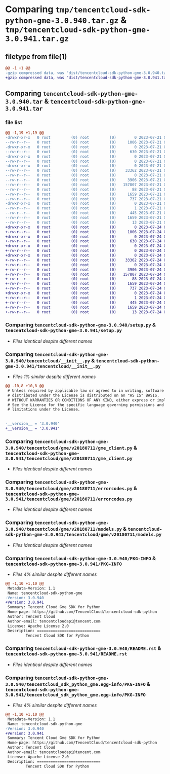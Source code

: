# Comparing `tmp/tencentcloud-sdk-python-gme-3.0.940.tar.gz` & `tmp/tencentcloud-sdk-python-gme-3.0.941.tar.gz`

## filetype from file(1)

```diff
@@ -1 +1 @@
-gzip compressed data, was "dist/tencentcloud-sdk-python-gme-3.0.940.tar", last modified: Fri Jul 21 00:31:43 2023, max compression
+gzip compressed data, was "dist/tencentcloud-sdk-python-gme-3.0.941.tar", last modified: Mon Jul 24 00:37:28 2023, max compression
```

## Comparing `tencentcloud-sdk-python-gme-3.0.940.tar` & `tencentcloud-sdk-python-gme-3.0.941.tar`

### file list

```diff
@@ -1,19 +1,19 @@
-drwxr-xr-x   0 root         (0) root         (0)        0 2023-07-21 00:31:43.000000 tencentcloud-sdk-python-gme-3.0.940/
--rw-r--r--   0 root         (0) root         (0)     1006 2023-07-21 00:31:43.000000 tencentcloud-sdk-python-gme-3.0.940/setup.py
-drwxr-xr-x   0 root         (0) root         (0)        0 2023-07-21 00:31:43.000000 tencentcloud-sdk-python-gme-3.0.940/tencentcloud/
--rw-r--r--   0 root         (0) root         (0)      630 2023-07-21 00:31:43.000000 tencentcloud-sdk-python-gme-3.0.940/tencentcloud/__init__.py
-drwxr-xr-x   0 root         (0) root         (0)        0 2023-07-21 00:31:43.000000 tencentcloud-sdk-python-gme-3.0.940/tencentcloud/gme/
--rw-r--r--   0 root         (0) root         (0)        0 2023-07-21 00:31:43.000000 tencentcloud-sdk-python-gme-3.0.940/tencentcloud/gme/__init__.py
-drwxr-xr-x   0 root         (0) root         (0)        0 2023-07-21 00:31:43.000000 tencentcloud-sdk-python-gme-3.0.940/tencentcloud/gme/v20180711/
--rw-r--r--   0 root         (0) root         (0)    33362 2023-07-21 00:31:43.000000 tencentcloud-sdk-python-gme-3.0.940/tencentcloud/gme/v20180711/gme_client.py
--rw-r--r--   0 root         (0) root         (0)        0 2023-07-21 00:31:43.000000 tencentcloud-sdk-python-gme-3.0.940/tencentcloud/gme/v20180711/__init__.py
--rw-r--r--   0 root         (0) root         (0)     3906 2023-07-21 00:31:43.000000 tencentcloud-sdk-python-gme-3.0.940/tencentcloud/gme/v20180711/errorcodes.py
--rw-r--r--   0 root         (0) root         (0)   157807 2023-07-21 00:31:43.000000 tencentcloud-sdk-python-gme-3.0.940/tencentcloud/gme/v20180711/models.py
--rw-r--r--   0 root         (0) root         (0)       88 2023-07-21 00:31:43.000000 tencentcloud-sdk-python-gme-3.0.940/setup.cfg
--rw-r--r--   0 root         (0) root         (0)     1659 2023-07-21 00:31:43.000000 tencentcloud-sdk-python-gme-3.0.940/PKG-INFO
--rw-r--r--   0 root         (0) root         (0)      737 2023-07-21 00:31:43.000000 tencentcloud-sdk-python-gme-3.0.940/README.rst
-drwxr-xr-x   0 root         (0) root         (0)        0 2023-07-21 00:31:43.000000 tencentcloud-sdk-python-gme-3.0.940/tencentcloud_sdk_python_gme.egg-info/
--rw-r--r--   0 root         (0) root         (0)        1 2023-07-21 00:31:43.000000 tencentcloud-sdk-python-gme-3.0.940/tencentcloud_sdk_python_gme.egg-info/dependency_links.txt
--rw-r--r--   0 root         (0) root         (0)      445 2023-07-21 00:31:43.000000 tencentcloud-sdk-python-gme-3.0.940/tencentcloud_sdk_python_gme.egg-info/SOURCES.txt
--rw-r--r--   0 root         (0) root         (0)     1659 2023-07-21 00:31:43.000000 tencentcloud-sdk-python-gme-3.0.940/tencentcloud_sdk_python_gme.egg-info/PKG-INFO
--rw-r--r--   0 root         (0) root         (0)       13 2023-07-21 00:31:43.000000 tencentcloud-sdk-python-gme-3.0.940/tencentcloud_sdk_python_gme.egg-info/top_level.txt
+drwxr-xr-x   0 root         (0) root         (0)        0 2023-07-24 00:37:28.000000 tencentcloud-sdk-python-gme-3.0.941/
+-rw-r--r--   0 root         (0) root         (0)     1006 2023-07-24 00:37:28.000000 tencentcloud-sdk-python-gme-3.0.941/setup.py
+drwxr-xr-x   0 root         (0) root         (0)        0 2023-07-24 00:37:28.000000 tencentcloud-sdk-python-gme-3.0.941/tencentcloud/
+-rw-r--r--   0 root         (0) root         (0)      630 2023-07-24 00:37:28.000000 tencentcloud-sdk-python-gme-3.0.941/tencentcloud/__init__.py
+drwxr-xr-x   0 root         (0) root         (0)        0 2023-07-24 00:37:28.000000 tencentcloud-sdk-python-gme-3.0.941/tencentcloud/gme/
+-rw-r--r--   0 root         (0) root         (0)        0 2023-07-24 00:37:28.000000 tencentcloud-sdk-python-gme-3.0.941/tencentcloud/gme/__init__.py
+drwxr-xr-x   0 root         (0) root         (0)        0 2023-07-24 00:37:28.000000 tencentcloud-sdk-python-gme-3.0.941/tencentcloud/gme/v20180711/
+-rw-r--r--   0 root         (0) root         (0)    33362 2023-07-24 00:37:28.000000 tencentcloud-sdk-python-gme-3.0.941/tencentcloud/gme/v20180711/gme_client.py
+-rw-r--r--   0 root         (0) root         (0)        0 2023-07-24 00:37:28.000000 tencentcloud-sdk-python-gme-3.0.941/tencentcloud/gme/v20180711/__init__.py
+-rw-r--r--   0 root         (0) root         (0)     3906 2023-07-24 00:37:28.000000 tencentcloud-sdk-python-gme-3.0.941/tencentcloud/gme/v20180711/errorcodes.py
+-rw-r--r--   0 root         (0) root         (0)   157807 2023-07-24 00:37:28.000000 tencentcloud-sdk-python-gme-3.0.941/tencentcloud/gme/v20180711/models.py
+-rw-r--r--   0 root         (0) root         (0)       88 2023-07-24 00:37:28.000000 tencentcloud-sdk-python-gme-3.0.941/setup.cfg
+-rw-r--r--   0 root         (0) root         (0)     1659 2023-07-24 00:37:28.000000 tencentcloud-sdk-python-gme-3.0.941/PKG-INFO
+-rw-r--r--   0 root         (0) root         (0)      737 2023-07-24 00:37:28.000000 tencentcloud-sdk-python-gme-3.0.941/README.rst
+drwxr-xr-x   0 root         (0) root         (0)        0 2023-07-24 00:37:28.000000 tencentcloud-sdk-python-gme-3.0.941/tencentcloud_sdk_python_gme.egg-info/
+-rw-r--r--   0 root         (0) root         (0)        1 2023-07-24 00:37:28.000000 tencentcloud-sdk-python-gme-3.0.941/tencentcloud_sdk_python_gme.egg-info/dependency_links.txt
+-rw-r--r--   0 root         (0) root         (0)      445 2023-07-24 00:37:28.000000 tencentcloud-sdk-python-gme-3.0.941/tencentcloud_sdk_python_gme.egg-info/SOURCES.txt
+-rw-r--r--   0 root         (0) root         (0)     1659 2023-07-24 00:37:28.000000 tencentcloud-sdk-python-gme-3.0.941/tencentcloud_sdk_python_gme.egg-info/PKG-INFO
+-rw-r--r--   0 root         (0) root         (0)       13 2023-07-24 00:37:28.000000 tencentcloud-sdk-python-gme-3.0.941/tencentcloud_sdk_python_gme.egg-info/top_level.txt
```

### Comparing `tencentcloud-sdk-python-gme-3.0.940/setup.py` & `tencentcloud-sdk-python-gme-3.0.941/setup.py`

 * *Files identical despite different names*

### Comparing `tencentcloud-sdk-python-gme-3.0.940/tencentcloud/__init__.py` & `tencentcloud-sdk-python-gme-3.0.941/tencentcloud/__init__.py`

 * *Files 1% similar despite different names*

```diff
@@ -10,8 +10,8 @@
 # Unless required by applicable law or agreed to in writing, software
 # distributed under the License is distributed on an "AS IS" BASIS,
 # WITHOUT WARRANTIES OR CONDITIONS OF ANY KIND, either express or implied.
 # See the License for the specific language governing permissions and
 # limitations under the License.
 
 
-__version__ = '3.0.940'
+__version__ = '3.0.941'
```

### Comparing `tencentcloud-sdk-python-gme-3.0.940/tencentcloud/gme/v20180711/gme_client.py` & `tencentcloud-sdk-python-gme-3.0.941/tencentcloud/gme/v20180711/gme_client.py`

 * *Files identical despite different names*

### Comparing `tencentcloud-sdk-python-gme-3.0.940/tencentcloud/gme/v20180711/errorcodes.py` & `tencentcloud-sdk-python-gme-3.0.941/tencentcloud/gme/v20180711/errorcodes.py`

 * *Files identical despite different names*

### Comparing `tencentcloud-sdk-python-gme-3.0.940/tencentcloud/gme/v20180711/models.py` & `tencentcloud-sdk-python-gme-3.0.941/tencentcloud/gme/v20180711/models.py`

 * *Files identical despite different names*

### Comparing `tencentcloud-sdk-python-gme-3.0.940/PKG-INFO` & `tencentcloud-sdk-python-gme-3.0.941/PKG-INFO`

 * *Files 4% similar despite different names*

```diff
@@ -1,10 +1,10 @@
 Metadata-Version: 1.1
 Name: tencentcloud-sdk-python-gme
-Version: 3.0.940
+Version: 3.0.941
 Summary: Tencent Cloud Gme SDK for Python
 Home-page: https://github.com/TencentCloud/tencentcloud-sdk-python
 Author: Tencent Cloud
 Author-email: tencentcloudapi@tencent.com
 License: Apache License 2.0
 Description: ============================
         Tencent Cloud SDK for Python
```

### Comparing `tencentcloud-sdk-python-gme-3.0.940/README.rst` & `tencentcloud-sdk-python-gme-3.0.941/README.rst`

 * *Files identical despite different names*

### Comparing `tencentcloud-sdk-python-gme-3.0.940/tencentcloud_sdk_python_gme.egg-info/PKG-INFO` & `tencentcloud-sdk-python-gme-3.0.941/tencentcloud_sdk_python_gme.egg-info/PKG-INFO`

 * *Files 4% similar despite different names*

```diff
@@ -1,10 +1,10 @@
 Metadata-Version: 1.1
 Name: tencentcloud-sdk-python-gme
-Version: 3.0.940
+Version: 3.0.941
 Summary: Tencent Cloud Gme SDK for Python
 Home-page: https://github.com/TencentCloud/tencentcloud-sdk-python
 Author: Tencent Cloud
 Author-email: tencentcloudapi@tencent.com
 License: Apache License 2.0
 Description: ============================
         Tencent Cloud SDK for Python
```

